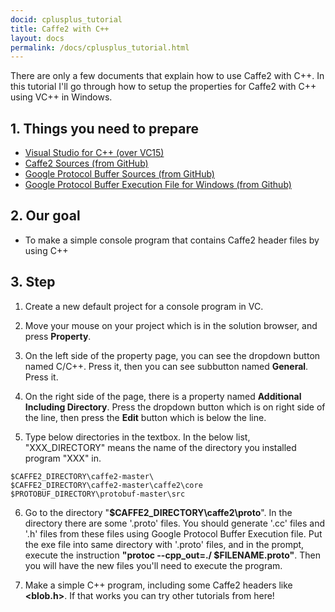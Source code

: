```yaml
---
docid: cplusplus_tutorial
title: Caffe2 with C++
layout: docs
permalink: /docs/cplusplus_tutorial.html
---
```


There are only a few documents that explain how to use Caffe2 with C++. In this tutorial I'll go through how to setup the properties for Caffe2 with C++ using VC++ in Windows.


## 1. Things you need to prepare
* [Visual Studio for C++ (over VC15)](https://www.visualstudio.com/downloads/)
* [Caffe2 Sources (from GitHub)](https://github.com/caffe2/caffe2)
* [Google Protocol Buffer Sources (from GitHub)](https://developers.google.com/protocol-buffers/)
* [Google Protocol Buffer Execution File for Windows (from Github)](https://github.com/google/protobuf/releases)



## 2. Our goal
- To make a simple console program that contains Caffe2 header files by using C++



## 3. Step
1. Create a new default project for a console program in VC.

2. Move your mouse on your project which is in the solution browser, and press **Property**.

3. On the left side of the property page, you can see the dropdown button named C/C++. Press it, then you can see subbutton named **General**. Press it.

4. On the right side of the page, there is a property named **Additional Including Directory**. Press the dropdown button which is on right side of the line, then press the **Edit** button which is below the line.

5. Type below directories in the textbox. In the below list, "XXX_DIRECTORY" means the name of the directory you installed program "XXX" in.

~~~
$CAFFE2_DIRECTORY\caffe2-master\
$CAFFE2_DIRECTORY\caffe2-master\caffe2\core
$PROTOBUF_DIRECTORY\protobuf-master\src
~~~

6. Go to the directory "**$CAFFE2_DIRECTORY\caffe2\proto**". In the directory there are some '.proto' files. You should generate '.cc' files and '.h' files from these files using Google Protocol Buffer Execution file. Put the exe file into same directory with '.proto' files, and in the prompt, execute the instruction **"protoc --cpp_out=./ $FILENAME.proto"**. Then you will have the new files you'll need to execute the program.

7. Make a simple C++ program, including some Caffe2 headers like **<blob.h>**. If that works you can try other tutorials from here!
